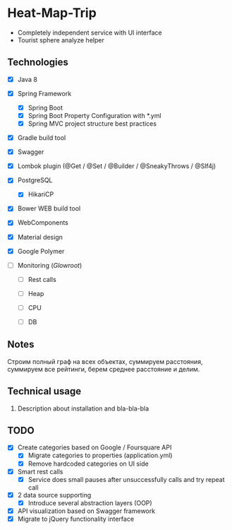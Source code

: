 # Heat-Map-Trip #

* Completely independent service with UI interface
* Tourist sphere analyze helper

## Technologies ## 

- [x] Java 8
- [x] Spring Framework
    - [x] Spring Boot
    - [x] Spring Boot Property Configuration with *.yml
    - [x] Spring MVC project structure best practices
- [x] Gradle build tool
- [x] Swagger
- [x] Lombok plugin (@Get / @Set / @Builder / @SneakyThrows / @Slf4j)
- [x] PostgreSQL
    - [x] HikariCP   
- [x] Bower WEB build tool
- [x] WebComponents
- [x] Material design
- [x] Google Polymer
     
- [ ] Monitoring (*Glowroot*)
    - [ ] Rest calls
    - [ ] Heap
    - [ ] CPU
    - [ ] DB 
   
        
## Notes ##
Строим полный граф на всех объектах, суммируем расстояния, суммируем все рейтинги, берем среднее расстояние и делим. 

## Technical usage ## 
1. Description about installation and bla-bla-bla         

## TODO ## 
- [x] Create categories based on Google / Foursquare API
    - [x] Migrate categories to properties (application.yml)
    - [x] Remove hardcoded categories on UI side   
- [x] Smart rest calls
    - [x] Service does small pauses after unsuccessfully calls and try repeat call 
- [x] 2 data source supporting
    - [x] Introduce several abstraction layers (OOP)
- [x] API visualization based on Swagger framework    
- [x] Migrate to jQuery functionality interface 
